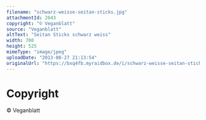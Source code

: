 ```yaml
---
filename: "schwarz-weisse-seitan-sticks.jpg"
attachmentId: 2643
copyright: "© Veganblatt"
source: "Veganblatt"
altText: "Seitan Sticks schwarz weiss"
width: 700
height: 525
mimeType: "image/jpeg"
uploadDate: "2013-08-27 21:13:54"
originalUrl: "https://bxq4fb.myraidbox.de/i/schwarz-weisse-seitan-sticks.jpg"
---
```


# Copyright

© Veganblatt
